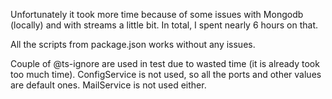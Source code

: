 Unfortunately it took more time because of some issues with Mongodb (locally) and with streams a little bit.
In total, I spent nearly 6 hours on that.

All the scripts from package.json works without any issues.

Couple of @ts-ignore are used in test due to wasted time (it is already took too much time).
ConfigService is not used, so all the ports and other values are default ones.
MailService is not used either.
